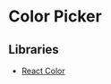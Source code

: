 # Color Picker

## Libraries

- [React Color](https://github.com/uiwjs/react-color) <!-- https://uiwjs.github.io/react-color -->

<!--
https://github.com/web-padawan/vanilla-colorful | https://iamkulykov.com/vanilla-colorful
https://github.com/omgovich/react-colorful | 382kB

https://github.com/casesandberg/react-color | 437kB
https://github.com/react-component/color-picker | https://react-component.github.io/color-picker/demo
-->

<!--
https://github.com/nightspite/shadcn-color-picker
https://github.com/illyism/gradient-picker | https://gradientpicker.vercel.app
-->
